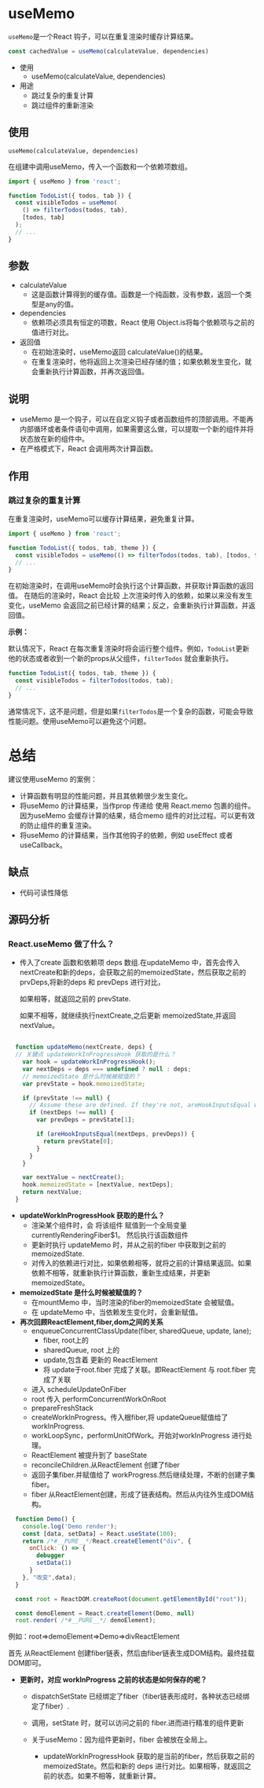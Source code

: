 # useMemo
`useMemo`是一个React 钩子，可以在重复渲染时缓存计算结果。
```javascript
const cachedValue = useMemo(calculateValue, dependencies)
```
- 使用
  - useMemo(calculateValue, dependencies)
- 用途
  - 跳过复杂的重复计算
  - 跳过组件的重新渲染
## 使用
`useMemo(calculateValue, dependencies)`

在组建中调用useMemo，传入一个函数和一个依赖项数组。
```javascript
import { useMemo } from 'react';

function TodoList({ todos, tab }) {
  const visibleTodos = useMemo(
    () => filterTodos(todos, tab),
    [todos, tab]
  );
  // ...
}
```
## 参数
- calculateValue
  - 这是函数计算得到的缓存值。函数是一个纯函数，没有参数，返回一个类型是any的值。
- dependencies
  - 依赖项必须具有恒定的项数，React 使用 Object.is将每个依赖项与之前的值进行对比。
- 返回值
  - 在初始渲染时，useMemo返回 calculateValue()的结果。
  - 在重复渲染时，他将返回上次渲染已经存储的值；如果依赖发生变化，就会重新执行计算函数，并再次返回值。

## 说明
- useMemo 是一个钩子，可以在自定义钩子或者函数组件的顶部调用。不能再内部循环或者条件语句中调用，如果需要这么做，可以提取一个新的组件并将状态放在新的组件中。
- 在严格模式下，React 会调用两次计算函数。

## 作用
### 跳过复杂的重复计算
在重复渲染时，useMemo可以缓存计算结果，避免重复计算。
```javascript
import { useMemo } from 'react';

function TodoList({ todos, tab, theme }) {
  const visibleTodos = useMemo(() => filterTodos(todos, tab), [todos, tab]);
  // ...
}
```
在初始渲染时，在调用useMemo时会执行这个计算函数，并获取计算函数的返回值。
在随后的渲染时，React 会比较 上次渲染时传入的依赖，如果以来没有发生变化，useMemo 会返回之前已经计算的结果；反之，会重新执行计算函数，并返回值。

**示例：**

默认情况下，React 在每次重复渲染时将会运行整个组件。例如，`TodoList`更新他的状态或者收到一个新的props从父组件，`filterTodos`
就会重新执行。
```javascript
function TodoList({ todos, tab, theme }) {
  const visibleTodos = filterTodos(todos, tab);
  // ...
}
```
通常情况下，这不是问题，但是如果`filterTodos`是一个复杂的函数，可能会导致性能问题。使用useMemo可以避免这个问题。


# 总结
建议使用useMemo 的案例：
- 计算函数有明显的性能问题，并且其依赖很少发生变化。
- 将useMemo 的计算结果，当作prop 传递给 使用 React.memo 包裹的组件。因为useMemo 会缓存计算的结果，结合memo 组件的对比过程。可以更有效的防止组件的重复渲染。
- 将useMemo 的计算结果，当作其他钩子的依赖，例如 useEffect 或者 useCallback。

## 缺点
- 代码可读性降低

## 源码分析
### React.useMemo 做了什么？
- 传入了create 函数和依赖项 deps 数组.在updateMemo 中，首先会传入nextCreate和新的deps，会获取之前的memoizedState，然后获取之前的
prvDeps,将新的deps 和 prevDeps 进行对比，

  如果相等，就返回之前的 prevState.

  如果不相等，就继续执行nextCreate,之后更新 memoizedState,并返回nextValue。

```javascript

  function updateMemo(nextCreate, deps) {
  // 关键点 updateWorkInProgressHook 获取的是什么？
    var hook = updateWorkInProgressHook();
    var nextDeps = deps === undefined ? null : deps;
    // memoizedState 是什么时候被赋值的？
    var prevState = hook.memoizedState;

    if (prevState !== null) {
      // Assume these are defined. If they're not, areHookInputsEqual will warn.
      if (nextDeps !== null) {
        var prevDeps = prevState[1];

        if (areHookInputsEqual(nextDeps, prevDeps)) {
          return prevState[0];
        }
      }
    }

    var nextValue = nextCreate();
    hook.memoizedState = [nextValue, nextDeps];
    return nextValue;
  }
```
- **updateWorkInProgressHook 获取的是什么？**
  - 渲染某个组件时，会 将该组件 赋值到一个全局变量 currentlyRenderingFiber$1。
然后执行该函数组件
  - 更新时执行 updateMemo 时，并从之前的fiber 中获取到之前的 memoizedState.
  - 对传入的依赖进行对比，如果依赖相等，就将之前的计算结果返回。如果依赖不相等，就重新执行计算函数，重新生成结果，并更新 memoizedState。
- **memoizedState 是什么时候被赋值的？**
  - 在mountMemo 中，当时渲染的fiber的memoizedState 会被赋值。
  - 在 updateMemo 中，当依赖发生变化时，会重新赋值。
- **再次回顾ReactElement,fiber,dom之间的关系**
  - enqueueConcurrentClassUpdate(fiber, sharedQueue, update, lane);
    - fiber, root上的 
    - sharedQueue, root 上的
    - update,包含着 更新的 ReactElement
    - 将 update于root.fiber 完成了关联。即ReactElement 与 root.fiber 完成了关联
  - 进入 scheduleUpdateOnFiber
  - root 传入 performConcurrentWorkOnRoot
  - prepareFreshStack
  - createWorkInProgress。传入根fiber,将 updateQueue赋值给了 workInProgress.
  - workLoopSync，performUnitOfWork。开始对workInProgress 进行处理。
  - ReactElement 被提升到了 baseState
  - reconcileChildren.从ReactElement 创建了fiber
  - 返回子集fiber.并赋值给了 workProgress.然后继续处理，不断的创建子集fiber。
  - fiber 从ReactElement创建，形成了链表结构。然后从内往外生成DOM结构。 
```javascript
  function Demo() {
    console.log('Demo render');
    const [data, setData] = React.useState(100);
    return /*#__PURE__*/React.createElement("div", {
      onClick: () => {
        debugger
        setData(1)
      }
    }, "改变",data);
  }

  const root = ReactDOM.createRoot(document.getElementById("root"));

  const demoElement = React.createElement(Demo, null)
  root.render( /*#__PURE__*/ demoElement);
```
例如：root=>demoElement=>Demo=>divReactElement

首先 从ReactElement 创建fiber链表，然后由fiber链表生成DOM结构。最终挂载DOM即可。


- **更新时，对应 workInProgress 之前的状态是如何保存的呢？**
  - dispatchSetState 已经绑定了fiber（fiber链表形成时，各种状态已经绑定了fiber）.
  - 调用，setState 时，就可以访问之前的 fiber.进而进行精准的组件更新

  - 关于useMemo：因为组件更新时，fiber 会被放在全局上。
    - updateWorkInProgressHook 获取的是当前的fiber，然后获取之前的memoizedState。然后和新的 deps 进行对比。如果相等，就返回之前的状态。如果不相等，就重新计算。 
